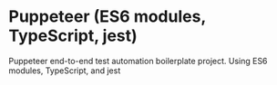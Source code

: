 # Puppeteer (ES6 modules, TypeScript, jest)
Puppeteer end-to-end test automation boilerplate project. Using ES6 modules, TypeScript, and jest
